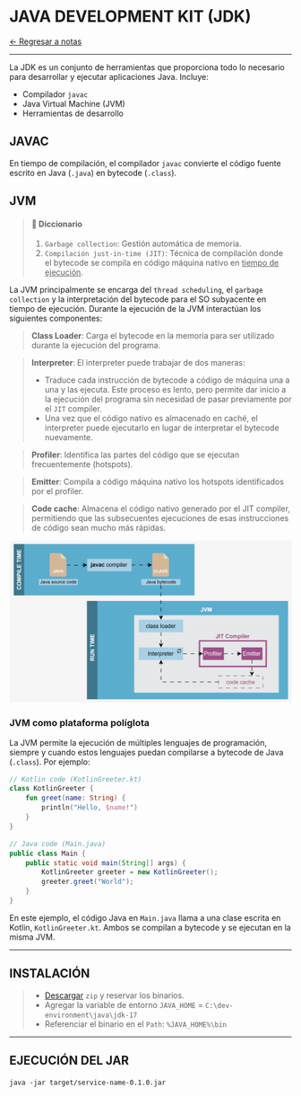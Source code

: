 # JAVA DEVELOPMENT KIT (JDK)

[← Regresar a notas](../../README.md) <br>

---

La JDK es un conjunto de herramientas que proporciona todo lo necesario para desarrollar y ejecutar aplicaciones Java.
Incluye:

- Compilador `javac`
- Java Virtual Machine (JVM)
- Herramientas de desarrollo

## JAVAC
En tiempo de compilación, el compilador `javac` convierte el código fuente escrito en Java (`.java`) en bytecode (`.class`).

## JVM

> #### 🔎 Diccionario
> 1. `Garbage collection`: Gestión automática de memoria.
> 2. `Compilación just-in-time (JIT)`: Técnica de compilación donde el bytecode se compila en código máquina nativo en <u>tiempo de ejecución</u>.

La JVM principalmente se encarga del `thread scheduling`, el `garbage collection` y la interpretación del bytecode para el SO subyacente en tiempo de ejecución.
Durante la ejecución de la JVM interactúan los siguientes componentes:

> **Class Loader**: Carga el bytecode en la memoria para ser utilizado durante la ejecución del programa.

> **Interpreter**: El interpreter puede trabajar de dos maneras:
>   - Traduce cada instrucción de bytecode a código de máquina una a una y las ejecuta. Este proceso es lento, pero permite dar inicio a la ejecución del programa sin necesidad de pasar previamente por el `JIT` compiler.
>   - Una vez que el código nativo es almacenado en caché, el interpreter puede ejecutarlo en lugar de interpretar el bytecode nuevamente.

> **Profiler**: Identifica las partes del código que se ejecutan frecuentemente (hotspots).
 
> **Emitter**: Compila a código máquina nativo los hotspots identificados por el profiler.

> **Code cache**: Almacena el código nativo generado por el JIT compiler, permitiendo que las subsecuentes ejecuciones de 
> esas instrucciones de código sean mucho más rápidas.

![JDK](./resources/jdk.svg)

### JVM como plataforma políglota
La JVM permite la ejecución de múltiples lenguajes de programación, siempre y cuando estos lenguajes puedan compilarse a bytecode de Java (`.class`).
Por ejemplo:

```kotlin
// Kotlin code (KotlinGreeter.kt)
class KotlinGreeter {
    fun greet(name: String) {
        println("Hello, $name!")
    }
}
```

```java
// Java code (Main.java)
public class Main {
    public static void main(String[] args) {
        KotlinGreeter greeter = new KotlinGreeter();
        greeter.greet("World");
    }
}
```

En este ejemplo, el código Java en `Main.java` llama a una clase escrita en Kotlin, `KotlinGreeter.kt`. Ambos se compilan a bytecode y se ejecutan en la misma JVM.

---

## INSTALACIÓN

> - [Descargar](https://jdk.java.net/archive/) `zip` y reservar los binarios.
> - Agregar la variable de entorno `JAVA_HOME` = `C:\dev-environment\java\jdk-17`
> - Referenciar el binario en el `Path`: `%JAVA_HOME%\bin`

---

## EJECUCIÓN DEL JAR

```shell
java -jar target/service-name-0.1.0.jar
```
